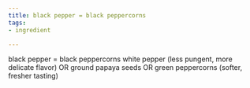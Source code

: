```yaml
---
title: black pepper = black peppercorns
tags:
- ingredient

---
```

black pepper = black peppercorns white pepper (less pungent, more delicate flavor) OR ground papaya seeds OR green peppercorns (softer, fresher tasting)
